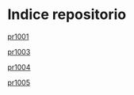# Indice repositorio  

[pr1001](./pr1001/pr1001.md)

[pr1003](./pr1003/pr1003.md)

[pr1004](./pr1004/pr1004.md)

[pr1005](./pr1005/pr1005.md)